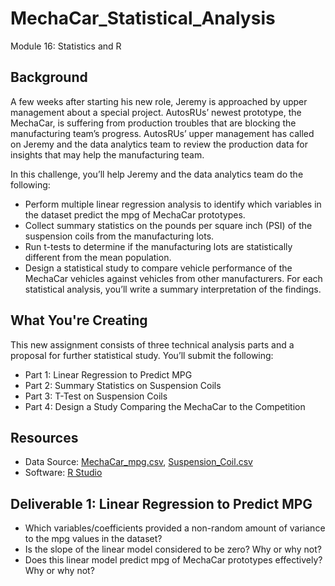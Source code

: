 # MechaCar_Statistical_Analysis
Module 16: Statistics and R

## Background

A few weeks after starting his new role, Jeremy is approached by upper management about a special project. AutosRUs’ newest prototype, the MechaCar, is suffering from production troubles that are blocking the manufacturing team’s progress. AutosRUs’ upper management has called on Jeremy and the data analytics team to review the production data for insights that may help the manufacturing team.


In this challenge, you’ll help Jeremy and the data analytics team do the following:
- Perform multiple linear regression analysis to identify which variables in the dataset predict the mpg of MechaCar prototypes.
- Collect summary statistics on the pounds per square inch (PSI) of the suspension coils from the manufacturing lots.
- Run t-tests to determine if the manufacturing lots are statistically different from the mean population.
- Design a statistical study to compare vehicle performance of the MechaCar vehicles against vehicles from other manufacturers. For each statistical analysis, you’ll write a summary interpretation of the findings.

## What You're Creating
This new assignment consists of three technical analysis parts and a proposal for further statistical study. You’ll submit the following:
- Part 1: Linear Regression to Predict MPG
- Part 2: Summary Statistics on Suspension Coils
- Part 3: T-Test on Suspension Coils
- Part 4: Design a Study Comparing the MechaCar to the Competition

## Resources
- Data Source: [MechaCar_mpg.csv](link), [Suspension_Coil.csv](link)
- Software: [R Studio](link)

## Deliverable 1: Linear Regression to Predict MPG
- Which variables/coefficients provided a non-random amount of variance to the mpg values in the dataset?
- Is the slope of the linear model considered to be zero? Why or why not?
- Does this linear model predict mpg of MechaCar prototypes effectively? Why or why not?